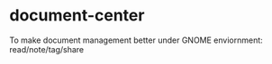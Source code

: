 document-center
===============

To make document management better under GNOME enviornment: read/note/tag/share 
